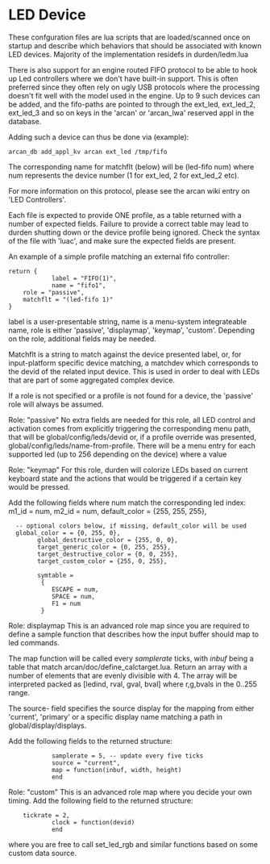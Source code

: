 LED Device
==========

These confguration files are lua scripts that are loaded/scanned once on
startup and describe which behaviors that should be associated with known
LED devices. Majority of the implementation residefs in durden/ledm.lua

There is also support for an engine routed FIFO protocol to be able to hook up
Led controllers where we don't have built-in support. This is often preferred
since they often rely on ugly USB protocols where the processing doesn't fit
well with the model used in the engine. Up to 9 such devices can be added, and
the fifo-paths are pointed to through the ext\_led, ext\_led\_2, ext\_led\_3
and so on keys in the 'arcan' or 'arcan\_lwa' reserved appl in the database.

Adding such a device can thus be done via (example):

    arcan_db add_appl_kv arcan ext_led /tmp/fifo

The corresponding name for matchflt (below) will be (led-fifo num) where
num represents the device number (1 for ext\_led, 2 for ext\_led\_2 etc).

For more information on this protocol, please see the arcan wiki entry on
'LED Controllers'.

Each file is expected to provide ONE profile, as a table returned with a
number of expected fields. Failure to provide a correct table may lead to
durden shutting down or the device profile being ignored. Check the syntax
of the file with 'luac', and make sure the expected fields are present.

An example of a simple profile matching an external fifo controller:

    return {
				label = "FIFO(1)",
				name = "fifo1",
        role = "passive",
        matchflt = "(led-fifo 1)"
    }

label is a user-presentable string, name is a menu-system integrateable
name, role is either 'passive', 'displaymap', 'keymap', 'custom'. Depending
on the role, additional fields may be needed.

Matchflt is a string to match against the device presented label, or,
for input-platform specific device matching, a matchdev which corresponds
to the devid of the related input device. This is used in order to deal
with LEDs that are part of some aggregated complex device.

If a role is not specified or a profile is not found for a device,
the 'passive' role will always be assumed.

Role: "passive"
No extra fields are needed for this role, all LED control and activation
comes from explicitly triggering the corresponding menu path, that will
be global/config/leds/devid or, if a profile override was presented,
global/config/leds/name-from-profile. There will be a menu entry for
each supported led (up to 256 depending on the device) where a value

Role: "keymap"
For this role, durden will colorize LEDs based on current keyboard state
and the actions that would be triggered if a certain key would be pressed.

Add the following fields where num match the corresponding led index:
      m1_id = num,
			m2_id = num,
			default_color = {255, 255, 255},

      -- optional colors below, if missing, default_color will be used
      global_color = = {0, 255, 0},
			global_destructive_color = {255, 0, 0},
			target_generic_color = {0, 255, 255},
			target_destructive_color = {0, 0, 255},
			target_custom_color = {255, 0, 255},

			symtable =
			 {
				ESCAPE = num,
				SPACE = num,
				F1 = num
			 }

Role: displaymap
This is an advanced role map since you are required to define a sample
function that describes how the input buffer should map to led commands.

The map function will be called every *samplerate* ticks, with *inbuf*
being a table that match arcan/doc/define\_calctarget.lua. Return an
array with a number of elements that are evenly divisible with 4. The
array will be interpreted packed as [ledind, rval, gval, bval] where
r,g,bvals in the 0..255 range.

The source- field specifies the source display for the mapping from
either 'current', 'primary' or a specific display name matching a path
in global/display/displays.

Add the following fields to the returned structure:

				samplerate = 5, -- update every five ticks
				source = "current",
				map = function(inbuf, width, height)
				end

Role: "custom"
This is an advanced role map where you decide your own timing. Add the
following field to the returned structure:

        tickrate = 2,
				clock = function(devid)
				end

where you are free to call set\_led\_rgb and similar functions based on
some custom data source.
